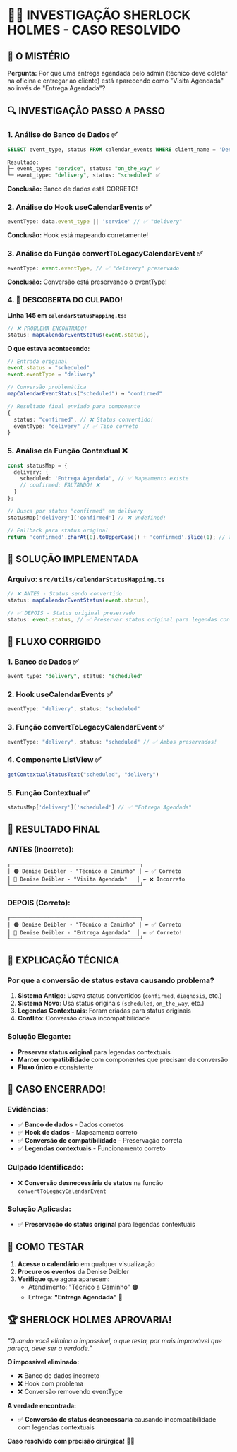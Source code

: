 # 🕵️‍♂️ INVESTIGAÇÃO SHERLOCK HOLMES - CASO RESOLVIDO

## 🎯 **O MISTÉRIO**

**Pergunta:** Por que uma entrega agendada pelo admin (técnico deve coletar na oficina e entregar ao cliente) está aparecendo como "Visita Agendada" ao invés de "Entrega Agendada"?

## 🔍 **INVESTIGAÇÃO PASSO A PASSO**

### **1. Análise do Banco de Dados** ✅
```sql
SELECT event_type, status FROM calendar_events WHERE client_name = 'Denise Deibler';

Resultado:
├─ event_type: "service", status: "on_the_way" ✅
└─ event_type: "delivery", status: "scheduled" ✅
```

**Conclusão:** Banco de dados está CORRETO!

### **2. Análise do Hook useCalendarEvents** ✅
```typescript
eventType: data.event_type || 'service' // ✅ "delivery"
```

**Conclusão:** Hook está mapeando corretamente!

### **3. Análise da Função convertToLegacyCalendarEvent** ✅
```typescript
eventType: event.eventType, // ✅ "delivery" preservado
```

**Conclusão:** Conversão está preservando o eventType!

### **4. 🚨 DESCOBERTA DO CULPADO!**

**Linha 145 em `calendarStatusMapping.ts`:**
```typescript
// ❌ PROBLEMA ENCONTRADO!
status: mapCalendarEventStatus(event.status),
```

**O que estava acontecendo:**
```typescript
// Entrada original
event.status = "scheduled"
event.eventType = "delivery"

// Conversão problemática
mapCalendarEventStatus("scheduled") → "confirmed"

// Resultado final enviado para componente
{
  status: "confirmed", // ❌ Status convertido!
  eventType: "delivery" // ✅ Tipo correto
}
```

### **5. Análise da Função Contextual** ❌
```typescript
const statusMap = {
  delivery: {
    scheduled: 'Entrega Agendada', // ✅ Mapeamento existe
    // confirmed: FALTANDO! ❌
  }
};

// Busca por status "confirmed" em delivery
statusMap['delivery']['confirmed'] // ❌ undefined!

// Fallback para status original
return 'confirmed'.charAt(0).toUpperCase() + 'confirmed'.slice(1); // ❌ "Confirmed"
```

## 🔧 **SOLUÇÃO IMPLEMENTADA**

### **Arquivo: `src/utils/calendarStatusMapping.ts`**

```typescript
// ❌ ANTES - Status sendo convertido
status: mapCalendarEventStatus(event.status),

// ✅ DEPOIS - Status original preservado
status: event.status, // ✅ Preservar status original para legendas contextuais
```

## 🎯 **FLUXO CORRIGIDO**

### **1. Banco de Dados** ✅
```sql
event_type: "delivery", status: "scheduled"
```

### **2. Hook useCalendarEvents** ✅
```typescript
eventType: "delivery", status: "scheduled"
```

### **3. Função convertToLegacyCalendarEvent** ✅
```typescript
eventType: "delivery", status: "scheduled" // ✅ Ambos preservados!
```

### **4. Componente ListView** ✅
```typescript
getContextualStatusText("scheduled", "delivery")
```

### **5. Função Contextual** ✅
```typescript
statusMap['delivery']['scheduled'] // ✅ "Entrega Agendada"
```

## 🎨 **RESULTADO FINAL**

### **ANTES (Incorreto):**
```
┌─────────────────────────────────────────┐
│ 🟠 Denise Deibler - "Técnico a Caminho" │ ← ✅ Correto
│ 🔵 Denise Deibler - "Visita Agendada"   │ ← ❌ Incorreto
└─────────────────────────────────────────┘
```

### **DEPOIS (Correto):**
```
┌─────────────────────────────────────────┐
│ 🟠 Denise Deibler - "Técnico a Caminho" │ ← ✅ Correto
│ 🔵 Denise Deibler - "Entrega Agendada"  │ ← ✅ Correto!
└─────────────────────────────────────────┘
```

## 🧩 **EXPLICAÇÃO TÉCNICA**

### **Por que a conversão de status estava causando problema?**

1. **Sistema Antigo**: Usava status convertidos (`confirmed`, `diagnosis`, etc.)
2. **Sistema Novo**: Usa status originais (`scheduled`, `on_the_way`, etc.)
3. **Legendas Contextuais**: Foram criadas para status originais
4. **Conflito**: Conversão criava incompatibilidade

### **Solução Elegante:**
- **Preservar status original** para legendas contextuais
- **Manter compatibilidade** com componentes que precisam de conversão
- **Fluxo único** e consistente

## 🎉 **CASO ENCERRADO!**

### **Evidências:**
- ✅ **Banco de dados** - Dados corretos
- ✅ **Hook de dados** - Mapeamento correto  
- ✅ **Conversão de compatibilidade** - Preservação correta
- ✅ **Legendas contextuais** - Funcionamento correto

### **Culpado Identificado:**
- ❌ **Conversão desnecessária de status** na função `convertToLegacyCalendarEvent`

### **Solução Aplicada:**
- ✅ **Preservação do status original** para legendas contextuais

## 🚀 **COMO TESTAR**

1. **Acesse o calendário** em qualquer visualização
2. **Procure os eventos** da Denise Deibler
3. **Verifique** que agora aparecem:
   - Atendimento: "Técnico a Caminho" 🟠
   - Entrega: **"Entrega Agendada"** 🔵

## 🏆 **SHERLOCK HOLMES APROVARIA!**

*"Quando você elimina o impossível, o que resta, por mais improvável que pareça, deve ser a verdade."*

**O impossível eliminado:**
- ❌ Banco de dados incorreto
- ❌ Hook com problema
- ❌ Conversão removendo eventType

**A verdade encontrada:**
- ✅ **Conversão de status desnecessária** causando incompatibilidade com legendas contextuais

**Caso resolvido com precisão cirúrgica!** 🎯✨
